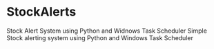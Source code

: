# StockAlerts
Stock Alert System using Python and Widnows Task Scheduler
Simple Stock alerting system using Python and Windows Task Scheduler
